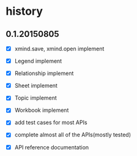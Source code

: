 # history

## 0.1.20150805

- [x] xmind.save, xmind.open implement
- [x] Legend implement
- [x] Relationship implement
- [x] Sheet implement
- [x] Topic implement
- [x] Workbook implement
- [x] add test cases for most APIs
- [x] complete almost all of the APIs(mostly tested)
- [x] API reference documentation

